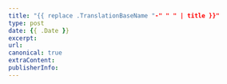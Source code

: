 ```yaml
---
title: "{{ replace .TranslationBaseName "-" " " | title }}"
type: post
date: {{ .Date }}
excerpt: 
url: 
canonical: true
extraContent:
publisherInfo: 
---
```


<!--more-->
<!-- og:description -->
